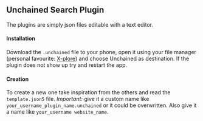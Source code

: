 ## Unchained Search Plugin

The plugins are simply json files editable with a text editor.

#### Installation

Download the `.unchained` file to your phone, open it using your file manager (personal favourite: [X-plore](https://play.google.com/store/apps/details?id=com.lonelycatgames.Xplore)) and choose Unchained as destination. If the plugin does not show up try and restart the app.


#### Creation

To create a new one take inspiration from the others and read the `template.json5` file. *Important:* give it a custom name like `your_username_plugin_name.unchained` or it could be overwritten. Also give it a name like `your_username website_name`.
